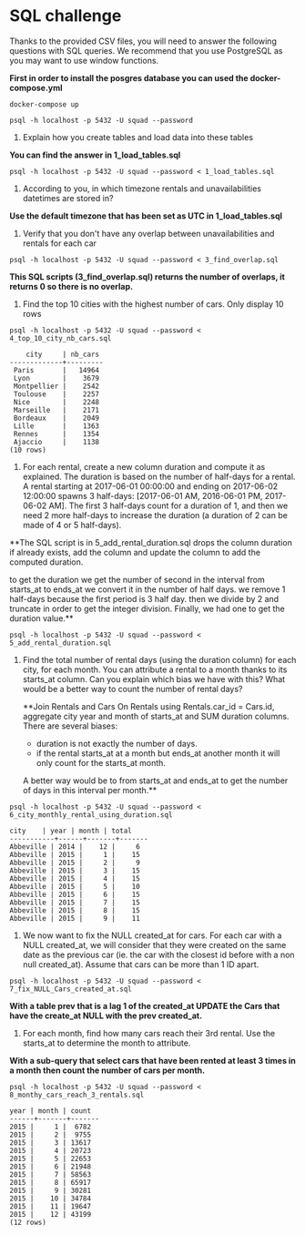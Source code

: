# SQL challenge

Thanks to the provided CSV files, you will need to answer the following questions with SQL queries. We recommend that you use PostgreSQL as you may want to use window functions.

**First in order to install the posgres database you can used the docker-compose.yml**

```
docker-compose up
```

```
psql -h localhost -p 5432 -U squad --password
```

1. Explain how you create tables and load data into these tables

  **You can find the answer in 1_load_tables.sql**
  ```
  psql -h localhost -p 5432 -U squad --password < 1_load_tables.sql
  ```

1. According to you, in which timezone rentals and unavailabilities datetimes are stored in?

  **Use the default timezone that has been set as UTC in 1_load_tables.sql**

1. Verify that you don't have any overlap between unavailabilities and rentals for each car

  ```
  psql -h localhost -p 5432 -U squad --password < 3_find_overlap.sql
  ```

  **This SQL scripts (3_find_overlap.sql) returns the number of overlaps, it returns 0 so there is no overlap.**

1. Find the top 10 cities with the highest number of cars. Only display 10 rows

  ```
  psql -h localhost -p 5432 -U squad --password < 4_top_10_city_nb_cars.sql
  ```
  ```
      city     | nb_cars
  -------------+---------
   Paris       |   14964
   Lyon        |    3679
   Montpellier |    2542
   Toulouse    |    2257
   Nice        |    2248
   Marseille   |    2171
   Bordeaux    |    2049
   Lille       |    1363
   Rennes      |    1354
   Ajaccio     |    1138
  (10 rows)
  ```

1. For each rental, create a new column duration and compute it as explained. The duration is based on the number of half-days for a rental. A rental starting at 2017-06-01 00:00:00 and ending on 2017-06-02 12:00:00 spawns 3 half-days: [2017-06-01 AM, 2016-06-01 PM, 2017-06-02 AM]. The first 3 half-days count for a duration of 1, and then we need 2 more half-days to increase the duration (a duration of 2 can be made of 4 or 5 half-days).

  **The SQL script is in 5_add_rental_duration.sql drops the column duration if already exists, add the column and update the column to add the computed duration.

  to get the duration we get the number of second in the interval from starts_at to ends_at we convert it in the number of half days. we remove 1 half-days because the first period is 3 half day. then we divide by 2 and truncate in order to get the integer division. Finally, we had one to get the duration value.**

  ```
  psql -h localhost -p 5432 -U squad --password < 5_add_rental_duration.sql
  ```

1. Find the total number of rental days (using the duration column) for each city, for each month. You can attribute a rental to a month thanks to its starts_at column. Can you explain which bias we have with this? What would be a better way to count the number of rental days?

    **Join Rentals and Cars On Rentals using Rentals.car_id = Cars.id, aggregate city year and month of starts_at and SUM duration columns.
    There are several biases:
    - duration is not exactly the number of days.
    - if the rental starts_at at a month but ends_at another month it will only count for the starts_at month.

    A better way would be to from starts_at and ends_at to get the number of days in this interval per month.**

  ```
  psql -h localhost -p 5432 -U squad --password < 6_city_monthly_rental_using_duration.sql
  ```
  ```
  city    | year | month | total
  -----------+------+-------+-------
  Abbeville | 2014 |    12 |     6
  Abbeville | 2015 |     1 |    15
  Abbeville | 2015 |     2 |     9
  Abbeville | 2015 |     3 |    15
  Abbeville | 2015 |     4 |    15
  Abbeville | 2015 |     5 |    10
  Abbeville | 2015 |     6 |    15
  Abbeville | 2015 |     7 |    15
  Abbeville | 2015 |     8 |    15
  Abbeville | 2015 |     9 |    11
  ```

1. We now want to fix the NULL created_at for cars. For each car with a NULL created_at, we will consider that they were created on the same date as the previous car (ie. the car with the closest id before with a non null created_at). Assume that cars can be more than 1 ID apart.

  ```
  psql -h localhost -p 5432 -U squad --password < 7_fix_NULL_Cars_created_at.sql
  ```

  **With a table prev that is a lag 1 of the created_at UPDATE the Cars that have the create_at NULL with the prev created_at.**

1. For each month, find how many cars reach their 3rd rental. Use the starts_at to determine the month to attribute.

  **With a sub-query that select cars that have been rented at least 3 times in a month then count the number of cars per month.**

  ```
  psql -h localhost -p 5432 -U squad --password < 8_monthy_cars_reach_3_rentals.sql
  ```
  ```
  year | month | count
  ------+-------+-------
  2015 |     1 |  6782
  2015 |     2 |  9755
  2015 |     3 | 13617
  2015 |     4 | 20723
  2015 |     5 | 22653
  2015 |     6 | 21948
  2015 |     7 | 58563
  2015 |     8 | 65917
  2015 |     9 | 30281
  2015 |    10 | 34784
  2015 |    11 | 19647
  2015 |    12 | 43199
  (12 rows)
  ```
